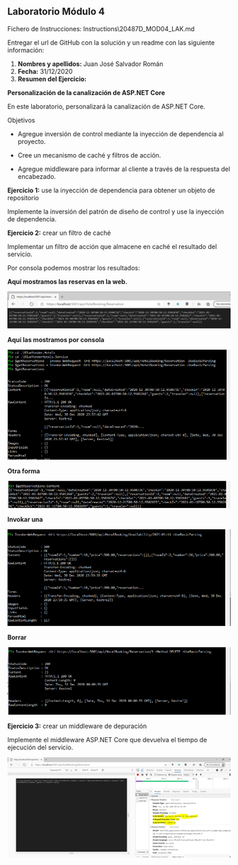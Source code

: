 ## Laboratorio Módulo 4

Fichero de Instrucciones: Instructions\20487D_MOD04_LAK.md

Entregar el url de GitHub con la solución y un readme con las siguiente información:

1. **Nombres y apellidos:** Juan José Salvador Román
2. **Fecha:** 31/12/2020
3. **Resumen del Ejercicio:** 



**Personalización de la canalización de ASP.NET Core**

En este laboratorio, personalizará la canalización de ASP.NET Core.

Objetivos

- Agregue inversión de control mediante la inyección de dependencia al proyecto.

- Cree un mecanismo de caché y filtros de acción.

- Agregue middleware para informar al cliente a través de la respuesta del encabezado.



**Ejercicio 1:** use la inyección de dependencia para obtener un objeto de repositorio 

 Implemente la inversión del patrón de diseño de control y use la inyección de dependencia. 



**Ejercicio 2:** crear un filtro de caché 

Implementar un filtro de acción que almacene en caché el resultado del servicio. 



Por consola podemos mostrar los resultados:



**Aquí mostramos las reservas en la web.**

![GetAllReservas](https://github.com/JuanjoSalva/Extending-ASP.NET-Core-HTTP-Services/blob/master/img/GetAllReservas.PNG)



**Aquí las mostramos por consola**

![getreservation](https://github.com/JuanjoSalva/Extending-ASP.NET-Core-HTTP-Services/blob/master/img/getreservation.PNG)



**Otra forma**

![getreservationContent](https://github.com/JuanjoSalva/Extending-ASP.NET-Core-HTTP-Services/blob/master/img/getreservationContent.PNG)



**Invokar una** 

![invoke](https://github.com/JuanjoSalva/Extending-ASP.NET-Core-HTTP-Services/blob/master/img/invoke.PNG)

**Borrar** 

![borrada](https://github.com/JuanjoSalva/Extending-ASP.NET-Core-HTTP-Services/blob/master/img/borrada.PNG)





**Ejercicio 3:** crear un middleware de depuración 

Implemente el middleware ASP.NET Core que devuelva el tiempo de ejecución del servicio.

![3](https://github.com/JuanjoSalva/Extending-ASP.NET-Core-HTTP-Services/blob/master/img/3.PNG)
